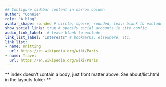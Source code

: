 ```yaml
---
## Configure sidebar content in narrow column
author: "Connie"
role: "A blog"
avatar_shape: rounded # circle, square, rounded, leave blank to exclude
show_social_links: true # specify social accounts in site config
audio_link_label:  # leave blank to exclude
link_list_label: "Interests" # bookmarks, elsewhere, etc.
link_list:
- name: Knitting
  url: https://en.wikipedia.org/wiki/Paris
- name: Travel
  url: https://en.wikipedia.org/wiki/Paris
---
```


** index doesn't contain a body, just front matter above.
See about/list.html in the layouts folder **
